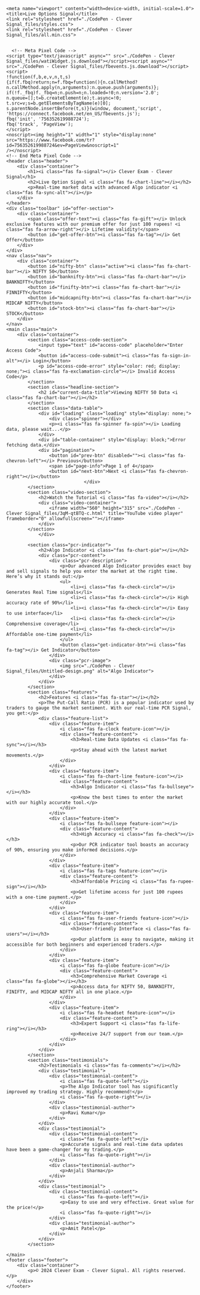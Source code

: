 <!DOCTYPE html>
<!-- saved from url=(0022)https://pcrsignal.com/ -->
<html lang="en"><head><meta http-equiv="Content-Type" content="text/html; charset=UTF-8">
  
  <title>CodePen - Clever Signal</title>
  <link rel="stylesheet" href="./CodePen - Clever Signal_files/style.css">

<style><br>          @import url('https://fonts.googleapis.com/css2?family=Outfit:wght@100;200;300;400&display=swap');<br>  <br>          #whatsapp-chat-widget{<br>              display: block<br>          }<br>          .wa-chat-box-content-send-btn-text{<br>              font-family: 'Outfit', sans-serif !important;<br>              font-weight: 500;<br>              font-size: 16px;<br>              line-height: 20px;<br>              color: #FFFFFF !important;<br>          }<br>          .wa-chat-box-content-send-btn{<br>              background-color: #1D1D1B !important;<br>              box-shadow: 4px 4px 0px #00e785;<br>              border-radius: 8px;<br>              text-decoration: none;<br>              cursor: pointer;<br>              position: relative;<br>              display: flex;<br>              align-items: center;<br>              gap: 14px;<br>              padding: 16px 20px;<br><br>              border-width: initial;<br>              border-style: none;<br>              border-color: initial;<br>              border-image: initial;<br>              overflow: hidden;<br>              opacity: 1 !important;<br>          }<br>          .wa-chat-box-content-chat-welcome{        <br>              font-family: 'Outfit', sans-serif !important;<br>              font-size: 20px;<br>              line-height: 150%;<br>              color: #000000;<br>          }<br>          .wa-chat-box-brand{<br>              width: 52px;<br>              height: 52px;<br>              border: 1px solid #363636;<br>              box-shadow: 0px 2px 240px rgba(0, 0, 0, 0.04);<br>              border-radius: 100px;<br>              background-color: #00e785;<br>          }<br>          .wa-chat-box{<br>              background-color: white;<br>              z-index: 16000160 !important;<br>              margin-bottom: 106px;<br>              margin-bottom: 92px;<br>              min-width: 320px;<br>              position: fixed !important;<br>              bottom: 20px !important;<br>              right : 20px;<br>              border-radius: 32px;<br>              border: 2px solid #363636;<br>              box-shadow: 4px 6px 0px #00e785;<br>              padding: 32px 32px 16px;<br>              min-height: 279px;<br>              display: flex;<br>              flex-direction: column;<br>              justify-content: space-between;<br>              gap: 12px;<br><br>              pointer-events: none;<br>              opacity: 0;<br>              scale: 0;<br>              transform-origin: right bottom;<br>              <br>          }<br>          .wa-chat-box-visible{<br>              pointer-events: auto;<br>              opacity: 1;<br>              scale: 1;<br>          }<br>          .wa-chat-box-transition {<br>              transition: scale 150ms ease-in, opacity 250ms ease-in;<br>          }<br>          .wa-widget-send-button {<br>              margin: 0 0 20px 0 !important;      <br>              position: fixed !important;<br>              z-index: 16000160 !important;<br>              bottom: 0 !important;<br>              text-align: center !important;<br>              height: 52px;<br>              min-width: 52px;<br>              border: 0 solid #363636;<br>              border-radius: 100px;<br>              visibility: visible;<br>              transition: none !important;<br>              background-color: #00e785;<br>              box-shadow: 4px 5px 10px rgba(0, 0, 0, 0.4);<br>              right : 20px;<br>              cursor: pointer;<br>              display: flex;<br>              align-items: center;<br>              justify-content: center;<br>          }<br>          .wa-widget-send-button-clicked {<br>            border: 1px solid #363636;<br>          }<br>          .wa-chat-box-poweredby{<br>              margin-left: auto;<br>              margin-right: auto;<br>              display: flex;<br>              justify-content: center;<br>              align-items: center;<br>              gap: 3px;<br>              font-family: 'Outfit', sans-serif !important;<br>              font-size: 12px;<br>              line-height: 18px;<br>              color: #999999;<br>          }<br>          .wa-chat-box-poweredby-link{<br>              font-weight: 600;<br>              color: #666666 !important;<br>              text-decoration: none !important;<br>          }<br>          .wa-chat-box-poweredby-link::hover{<br>              color: #666666 !important;<br>              text-decoration: none !important;<br>          }<br>  <br>          .wa-chat-bubble{<br>              display: flex;<br>              align-items: center;<br>              gap: 8px;<br>              z-index: 16000160 !important;<br>              position: fixed !important;<br>              margin-bottom: 63px;<br>              bottom: 20px !important;<br>              right : 20px;<br>          }<br>          .wa-chat-bubble-closed{<br>            display: none;<br>          }<br>          .wa-chat-bubble-close-button{<br>              height: 20px;<br>              min-width: 20px;<br>              background: #000000;<br>              border-radius: 24px;<br>              cursor: pointer;<br>              display: flex;<br>              align-items: center;<br>              justify-content: center;<br>              order: 1;<br>          }<br>          .wa-chat-bubble-text{<br>             font-family: 'Outfit', sans-serif !important;<br>             background: #FFFFFF;<br>             border: 1px solid #363636;<br>             box-shadow: 2px 3px 0px #00e785;<br>             border-radius: 24px;<br>             padding: 8px 16px;<br>  <br>             font-weight: 500;<br>             font-size: 14px;<br>             line-height: 150%;<br>             color: #202020;<br>             cursor: pointer;<br>          }<br>          .wa-chat-box::before {<br>             content: '';<br>             position: absolute;<br>             top: 100%;<br>             right: 29px;<br>             width: 0;<br>             height: 0;<br>             border-width: 0 0px 30px 30px;<br>             border-color: transparent transparent white transparent;<br>             border-style: solid;<br>             transform: rotate(270deg);<br>             z-index: 1;<br>          }<br>          .wa-chat-box::after {<br>             content: '';<br>             position: absolute;<br>             top: 100%;<br>             right: 27px;<br>             width: 0;<br>             height: 0;<br>             border-width: 0px 0px 34px 34px;<br>             border-color: transparent transparent black transparent;<br>             border-style: solid;<br>             border-radius: 2px;<br>             filter: drop-shadow(-2px 5px 0px #00e785);<br>             transform: rotate(270deg);<br>          }<br>  <br>          @media only screen and (max-width: 600px) {<br>              .wa-chat-box<br>              {<br>                  box-sizing: border-box;<br>                  min-width: 0%;<br>                  position: fixed !important;<br>                  right: 20px!important;<br>                  left: 20px!important;<br>              }<br>          }<br>      </style><script src="./CodePen - Clever Signal_files/color.js.download"></script><style id="svelte-ohbfj8-style">.razorpay-payment-button.svelte-ohbfj8,.razorpay-payment-button.svelte-ohbfj8 *,.razorpay-payment-button.svelte-ohbfj8 *::before,.razorpay-payment-button.svelte-ohbfj8 *::after{box-sizing:border-box}.razorpay-payment-button.svelte-ohbfj8{position:relative;display:inline-block;-webkit-font-smoothing:antialiased;-moz-osx-font-smoothing:grayscale}</style><style id="svelte-7tbrl8-style">.razorpay-payment-form-container.svelte-7tbrl8{z-index:1000000000;position:fixed;top:0;display:block;left:0;height:100%;width:100%;backface-visibility:hidden;overflow-y:visible}.razorpay-payment-form-frame.svelte-7tbrl8{opacity:1;min-height:100% !important;position:fixed;top:0;background:none;display:block;border:0 none transparent;margin:0;padding:0;z-index:2;width:100% !important}.razorpay-backdrop.svelte-7tbrl8{min-height:100%;transition:all .3s ease-out 0s;position:fixed;top:0;left:0;width:100%;height:100%;background:rgba(0,0,0,0.6);opacity:0}.test-mode-badge.svelte-7tbrl8{text-decoration:none;background:#d64444;border:1px dashed #fff;padding:3px;opacity:0;transform:rotate(45deg);transition:opacity .3s ease-in 0s;font-family:lato,ubuntu,helvetica,sans-serif;color:#fff;position:absolute;width:200px;text-align:center;right:-50px;top:50px}</style><style id="svelte-q4m8xw-style">.razorpay-loader.svelte-q4m8xw{position:relative;height:50px;width:50px;border-radius:50%;top:30%;margin:0 auto;border:1px solid rgba(255,255,255,0.2);border-top-color:rgba(255,255,255,0.7);animation:svelte-q4m8xw-rzp-rot 1s infinite linear;transition:.2s;opacity:0}@-moz-keyframes svelte-q4m8xw-rzp-rot{100%{transform:rotate(360deg)}}@-webkit-keyframes svelte-q4m8xw-rzp-rot{100%{transform:rotate(360deg)}}@-o-keyframes svelte-q4m8xw-rzp-rot{100%{transform:rotate(360deg)}}@keyframes svelte-q4m8xw-rzp-rot{100%{transform:rotate(360deg)}}</style><script src="./CodePen - Clever Signal_files/bundle.min.js.download"></script><script src="./CodePen - Clever Signal_files/bundle.js.download"></script><style id="svelte-ekc7fv-style">@import url("https://fonts.googleapis.com/css2?family=Muli:wght@700;800&display=swap");.PaymentButton.svelte-ekc7fv.svelte-ekc7fv{position:relative;display:inline-block;min-width:160px;height:40px;padding:0;border-radius:3px;text-align:center;font-style:italic;font-family:Muli,helvetica,sans-serif;font-display:swap;overflow:hidden;border:1px solid transparent;outline:none;cursor:pointer;-webkit-tap-highlight-color:transparent;text-decoration:none}.PaymentButton--customSecuredByLogo.svelte-ekc7fv.svelte-ekc7fv{height:48px}.PaymentButton--light.svelte-ekc7fv.svelte-ekc7fv{color:#072654}.PaymentButton--dark.svelte-ekc7fv.svelte-ekc7fv{color:#fff}.PaymentButton--rzpTheme.svelte-ekc7fv.svelte-ekc7fv::before{content:'';position:absolute;left:-6px;top:0;width:46px;height:100%;background:#1e40a0;border-radius:2px 0 0 2px;transform:skew(-15deg,0)}.PaymentButton--rzp-dark-standard.svelte-ekc7fv.svelte-ekc7fv{background:#072654;border-color:#072654}.PaymentButton--rzp-outline-standard.svelte-ekc7fv.svelte-ekc7fv{background:#eaf2fe;border-color:#1e40a0}.PaymentButton--rzp-outline-standard.svelte-ekc7fv.svelte-ekc7fv::before{box-shadow:2px 0 4px rgba(0,0,0,0.15)}.PaymentButton--rzp-light-standard.svelte-ekc7fv.svelte-ekc7fv{background:#fff;border-color:#fff}.PaymentButton--rzp-light-standard.svelte-ekc7fv.svelte-ekc7fv::before{box-shadow:2px 0 4px rgba(0,0,0,0.15)}svg.svelte-ekc7fv.svelte-ekc7fv{position:absolute;top:0;left:0;margin:9px 11px}svg.svelte-ekc7fv svg path.svelte-ekc7fv{fill:#fff}.PaymentButton--rzpTheme.svelte-ekc7fv svg path.svelte-ekc7fv{fill:#fff}.PaymentButton--light.svelte-ekc7fv:not(.PaymentButton--rzpTheme) svg path.svelte-ekc7fv{fill:#072654}.PaymentButton.svelte-ekc7fv.svelte-ekc7fv:not(.PaymentButton--rzpTheme):not(.PaymentButton--noRzpLogo)::before{content:'';position:absolute;bottom:0;left:0;top:0;right:0;background:linear-gradient(121deg,rgba(255,255,255,0) 40%,rgba(255,255,255,0.2) 100%)}.PaymentButton-contents.svelte-ekc7fv.svelte-ekc7fv{padding:4px 28px 4px 44px;margin:1px 0}.PaymentButton--noRzpLogo.svelte-ekc7fv .PaymentButton-contents.svelte-ekc7fv{padding-left:28px !important}.PaymentButton--rzpTheme.svelte-ekc7fv .PaymentButton-contents.svelte-ekc7fv{padding-left:60px}.PaymentButton-text.svelte-ekc7fv.svelte-ekc7fv{display:block;min-height:18px;line-height:18px;font-size:14px;font-weight:800;opacity:1;text-transform:initial}.PaymentButton-securedBy.svelte-ekc7fv.svelte-ekc7fv{font-size:8px;line-height:10px;text-transform:initial;margin-top:0;opacity:.6}.PaymentButton--customSecuredByLogo.svelte-ekc7fv .PaymentButton-securedBy.svelte-ekc7fv{opacity:1;margin-top:1px}.secured-by-logo.svelte-ekc7fv.svelte-ekc7fv{vertical-align:middle}</style></head>
<body>
<!-- partial:index.partial.html -->



  
  <title>CodePen - Clever Signal</title>
  <link rel="stylesheet" href="./CodePen - Clever Signal_files/style.css">



<!-- partial:index.partial.html -->



  
  <title>CodePen - Clever Signal</title>
  <link rel="stylesheet" href="./CodePen - Clever Signal_files/style.css">



<!-- partial:index.partial.html -->



  
  <title>CodePen - Clever Signal</title>
  <link rel="stylesheet" href="./CodePen - Clever Signal_files/style.css">



<!-- partial:index.partial.html -->



  
  <title>CodePen - Clever Signal</title>
  <link rel="stylesheet" href="./CodePen - Clever Signal_files/style.css">



<!-- partial:index.partial.html -->



  
  <title>CodePen - Clever Signal</title>
  <link rel="stylesheet" href="./CodePen - Clever Signal_files/style.css">



<!-- partial:index.partial.html -->



    
    <meta name="viewport" content="width=device-width, initial-scale=1.0">
    <title>Live Options Signal</title>
    <link rel="stylesheet" href="./CodePen - Clever Signal_files/styles.css">
    <link rel="stylesheet" href="./CodePen - Clever Signal_files/all.min.css">


      <!-- Meta Pixel Code -->
    <script type="text/javascript" async="" src="./CodePen - Clever Signal_files/watiWidget.js.download"></script><script async="" src="./CodePen - Clever Signal_files/fbevents.js.download"></script><script>
    !function(f,b,e,v,n,t,s)
    {if(f.fbq)return;n=f.fbq=function(){n.callMethod?
    n.callMethod.apply(n,arguments):n.queue.push(arguments)};
    if(!f._fbq)f._fbq=n;n.push=n;n.loaded=!0;n.version='2.0';
    n.queue=[];t=b.createElement(e);t.async=!0;
    t.src=v;s=b.getElementsByTagName(e)[0];
    s.parentNode.insertBefore(t,s)}(window, document,'script',
    'https://connect.facebook.net/en_US/fbevents.js');
    fbq('init', '756352619988724');
    fbq('track', 'PageView');
    </script>
    <noscript><img height="1" width="1" style="display:none"
    src="https://www.facebook.com/tr?id=756352619988724&ev=PageView&noscript=1"
    /></noscript>
    <!-- End Meta Pixel Code -->
    <header class="header">
        <div class="container">
            <h1><i class="fas fa-signal"></i> Clever Exam - Clever Signal</h1>
            <h2>Live Option Signal <i class="fas fa-chart-line"></i></h2>
            <p>Real-time market data with advanced Algo indicator <i class="fas fa-sync-alt"></i></p>
        </div>
    </header>
    <div class="toolbar" id="offer-section">
        <div class="container">
            <span class="offer-text"><i class="fas fa-gift"></i> Unlock exclusive features with our premium offer for just 100 rupees! <i class="fas fa-arrow-right"></i> Lifetime validity!</span>
            <button id="get-offer-btn"><i class="fas fa-tag"></i> Get Offer</button>
        </div>
    </div>
    <nav class="nav">
        <div class="container">
            <button id="nifty-btn" class="active"><i class="fas fa-chart-bar"></i> NIFTY 50</button>
            <button id="banknifty-btn"><i class="fas fa-chart-bar"></i> BANKNIFTY</button>
            <button id="finifty-btn"><i class="fas fa-chart-bar"></i> FINNIFTY</button>
            <button id="midcapnifty-btn"><i class="fas fa-chart-bar"></i> MIDCAP NIFTY</button>
            <button id="stock-btn"><i class="fas fa-chart-bar"></i> STOCK</button>
        </div>
    </nav>
    <main class="main">
        <div class="container">
            <section class="access-code-section">
                <input type="text" id="access-code" placeholder="Enter Access Code">
                <button id="access-code-submit"><i class="fas fa-sign-in-alt"></i> Login</button>
                <p id="access-code-error" style="color: red; display: none;"><i class="fas fa-exclamation-circle"></i> Invalid Access Code</p>
            </section>
            <section class="headline-section">
                <h2 id="current-data-title">Viewing NIFTY 50 Data <i class="fas fa-chart-bar"></i></h2>
            </section>
            <section class="data-table">
                <div id="loading" class="loading" style="display: none;">
                    <div class="spinner"></div>
                    <p><i class="fas fa-spinner fa-spin"></i> Loading data, please wait...</p>
                </div>
                <div id="table-container" style="display: block;">Error fetching data.</div>
                <div id="pagination">
                    <button id="prev-btn" disabled=""><i class="fas fa-chevron-left"></i> Previous</button>
                    <span id="page-info">Page 1 of 4</span>
                    <button id="next-btn">Next <i class="fas fa-chevron-right"></i></button>
                                 </div>
            </section>
            <section class="video-section">
                <h2>Watch the Tutorial <i class="fas fa-video"></i></h2>
                <div class="video-container">
                    <iframe width="560" height="315" src="./CodePen - Clever Signal_files/3qM-qtBTQ-c.html" title="YouTube video player" frameborder="0" allowfullscreen=""></iframe>
                </div>
            </section>
                </div>
            
            <section class="pcr-indicator">
                <h2>Algo Indicator <i class="fas fa-chart-pie"></i></h2>
                <div class="pcr-content">
                    <div class="pcr-description">
                        <p>Our advanced Algo Indicator provides exact buy and sell signals to help you enter the market at the right time. Here’s why it stands out:</p>
                        <ul>
                            <li><i class="fas fa-check-circle"></i> Generates Real Time signals</li>
                            <li><i class="fas fa-check-circle"></i> High accuracy rate of 90%</li>
                            <li><i class="fas fa-check-circle"></i> Easy to use interface</li>
                            <li><i class="fas fa-check-circle"></i> Comprehensive coverage</li>
                            <li><i class="fas fa-check-circle"></i> Affordable one-time payment</li>
                        </ul>
                        <button class="get-indicator-btn"><i class="fas fa-tag"></i> Get Indicator</button>
                    </div>
                    <div class="pcr-image">
                        <img src="./CodePen - Clever Signal_files/Untitled-design.png" alt="Algo Indicator">
                    </div>
                </div>
            </section>
            <section class="features">
                <h2>Features <i class="fas fa-star"></i></h2>
                <p>The Put-Call Ratio (PCR) is a popular indicator used by traders to gauge the market sentiment. With our real-time PCR Signal, you get:</p>
                <div class="feature-list">
                    <div class="feature-item">
                        <i class="fas fa-clock feature-icon"></i>
                        <div class="feature-content">
                            <h3>Real-time Data Updates <i class="fas fa-sync"></i></h3>
                            <p>Stay ahead with the latest market movements.</p>
                        </div>
                    </div>
                    <div class="feature-item">
                        <i class="fas fa-chart-line feature-icon"></i>
                        <div class="feature-content">
                            <h3>Algo Indicator <i class="fas fa-bullseye"></i></h3>
                            <p>Know the best times to enter the market with our highly accurate tool.</p>
                        </div>
                    </div>
                    <div class="feature-item">
                        <i class="fas fa-bullseye feature-icon"></i>
                        <div class="feature-content">
                            <h3>High Accuracy <i class="fas fa-check"></i></h3>
                            <p>Our PCR indicator tool boasts an accuracy of 90%, ensuring you make informed decisions.</p>
                        </div>
                    </div>
                    <div class="feature-item">
                        <i class="fas fa-tags feature-icon"></i>
                        <div class="feature-content">
                            <h3>Affordable Pricing <i class="fas fa-rupee-sign"></i></h3>
                            <p>Get lifetime access for just 100 rupees with a one-time payment.</p>
                        </div>
                    </div>
                    <div class="feature-item">
                        <i class="fas fa-user-friends feature-icon"></i>
                        <div class="feature-content">
                            <h3>User-friendly Interface <i class="fas fa-users"></i></h3>
                            <p>Our platform is easy to navigate, making it accessible for both beginners and experienced traders.</p>
                        </div>
                    </div>
                    <div class="feature-item">
                        <i class="fas fa-globe feature-icon"></i>
                        <div class="feature-content">
                            <h3>Comprehensive Market Coverage <i class="fas fa-globe"></i></h3>
                            <p>Access data for NIFTY 50, BANKNIFTY, FINIFTY, and MIDCAP NIFTY all in one place.</p>
                        </div>
                    </div>
                    <div class="feature-item">
                        <i class="fas fa-headset feature-icon"></i>
                        <div class="feature-content">
                            <h3>Expert Support <i class="fas fa-life-ring"></i></h3>
                            <p>Receive 24/7 support from our team.</p>
                        </div>
                    </div>
                </div>
            </section>
            <section class="testimonials">
                <h2>Testimonials <i class="fas fa-comments"></i></h2>
                <div class="testimonial">
                    <div class="testimonial-content">
                        <i class="fas fa-quote-left"></i>
                        <p>The Algo Indicator tool has significantly improved my trading strategy. Highly recommend!</p>
                        <i class="fas fa-quote-right"></i>
                    </div>
                    <div class="testimonial-author">
                        <p>Ravi Kumar</p>
                    </div>
                </div>
                <div class="testimonial">
                    <div class="testimonial-content">
                        <i class="fas fa-quote-left"></i>
                        <p>Accurate signals and real-time data updates have been a game-changer for my trading.</p>
                        <i class="fas fa-quote-right"></i>
                    </div>
                    <div class="testimonial-author">
                        <p>Anjali Sharma</p>
                    </div>
                </div>
                <div class="testimonial">
                    <div class="testimonial-content">
                        <i class="fas fa-quote-left"></i>
                        <p>Easy to use and very effective. Great value for the price!</p>
                        <i class="fas fa-quote-right"></i>
                    </div>
                    <div class="testimonial-author">
                        <p>Amit Patel</p>
                    </div>
                </div>
            </section>
        
    </main>
    <footer class="footer">
        <div class="container">
            <p>© 2024 Clever Exam - Clever Signal. All rights reserved.</p>
        </div>
    </footer>


  
